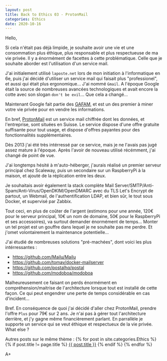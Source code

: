 ```yaml
---
layout: post
title: Back to Ethics 03 - ProtonMail
categories: Ethics
date: 2020-10-16
---
```


Hello,

Si cela n'était pas déjà limpide, je souhaite avoir une vie et une consommation plus éthique, plus responsable et plus respectueuse de ma vie privée. Il y a énormément de facettes à cette problématique. Celle que je souhaite aborder est l'utilisation d'un service mail.

J'ai initialement utilisé `laposte.net` lors de mon initiation à l'informatique en 6e, puis j'ai décidé d'utiliser un service mail qui faisait plus "professionel", et aussi qui était plus ergonomique... J'ai nommé `Gmail`. A l'époque Google était la source de nombreuses avancées technologiques et avait encore la cotte avec son slogan `don't be evil`... Que cela a changé...

Maintenant Google fait partie des [GAFAM](https://fr.wikipedia.org/wiki/GAFAM), et est un des premier à miner votre vie privée pour en vendre les informations.

En bref, [ProtonMail](https://fr.wikipedia.org/wiki/ProtonMail) est un service mail chiffrée dont les données, et l'entreprise, sont situées en Suisse. Le service dispose d'une offre gratuite suffisante pour tout usage, et dispose d'offres payantes pour des fonctionnalités supplémentaires.

Dès 2013 j'ai été très intérressé par ce service, mais je ne l'avais pas jugé assez mature à l'époque. Après l'avoir de nouveau utilisé récémment, j'ai changé de point de vue.

J'ai longtemps hésité à m'auto-héberger, j'aurais réalisé un premier serveur principal chez Scaleway, puis un secondaire sur un RaspberryPi à la maison, et ajouté de la réplication entre les deux.

Je souhaitais avoir également la stack complète Mail Server/SMTP/Anti-Spam/Anti-Virus/OpenDKIM/OpenDMARC avec du TLS Let's Encrypt de partout, un Webmail, de l'authentification LDAP, et bien sûr, le tout sous Docker, et supervisé par Zabbix.

Tout ceci, en plus de coûter de l'argent (estimons pour une année, 120€ pour le serveur principal, 10€ un nom de domaine, 50€ pour le RaspberryPi et ses accessoires), va surtout demander énormément de temps... Monter un tel projet est un gouffre dans lequel je ne souhaite pas me perdre. Et j'omet volontairement la maintenance potentielle...

J'ai étudié de nombreuses solutions "pré-machées", dont voici les plus intérressantes :

- <https://github.com/Mailu/Mailu>
- <https://github.com/tomav/docker-mailserver>
- <https://github.com/postalhq/postal>
- <https://github.com/modoboa/modoboa>

Malheureusement ce faisant on perds énormément en compréhension/maitrise de l'architecture lorsque tout est installé de cette façon. Ce qui peut engendrer une perte de temps considérable en cas d'incident...

Bref. En conséquence de quoi j'ai décidé d'aller chez ProtonMail, prendre l'offre `Plus` pour 79€ sur 2 ans. Je n'ai pas à gérer tout l'architecture derrière, et j'y gagne même financièrement parlant. En parrallèle je supporte un service qui se veut éthique et respectueux de la vie privée. What else ?


Autres posts sur le même thème :
{% for post in site.categories.Ethics %}
{% if post.title != page.title %}
<a href="{{ post.url }}">{{ post.title }}</a>
{% endif %}
{% endfor %}

A+
